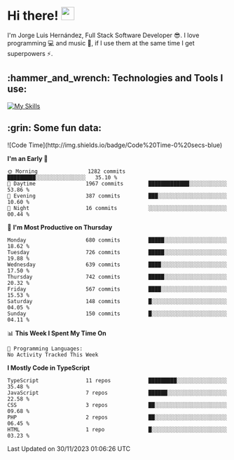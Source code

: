 <h1 align="left">
 <abc>
  <br>Hi there! <img src="https://user-images.githubusercontent.com/42378118/110234147-e3259600-7f4e-11eb-95be-0c4047144dea.gif" width="30"><br>
 </abc>
</h1>

I'm Jorge Luis Hernández, Full Stack Software Developer :sunglasses:. I love programming :computer: and music :musical_score:, if I use them at the same time I get superpowers :zap:. 


<h2 align="left">:hammer_and_wrench: Technologies and Tools I use:</h2>

[![My Skills](https://skillicons.dev/icons?i=js,ts,html,css,py,vue,react,next,nest,postgres,mysql)](https://skillicons.dev)

<h2 align="left">:grin: Some fun data:</h2>
<!--START_SECTION:waka-->
![Code Time](http://img.shields.io/badge/Code%20Time-0%20secs-blue)

**I'm an Early 🐤** 

```text
🌞 Morning                1282 commits        █████████░░░░░░░░░░░░░░░░   35.10 % 
🌆 Daytime                1967 commits        █████████████░░░░░░░░░░░░   53.86 % 
🌃 Evening                387 commits         ███░░░░░░░░░░░░░░░░░░░░░░   10.60 % 
🌙 Night                  16 commits          ░░░░░░░░░░░░░░░░░░░░░░░░░   00.44 % 
```
📅 **I'm Most Productive on Thursday** 

```text
Monday                   680 commits         █████░░░░░░░░░░░░░░░░░░░░   18.62 % 
Tuesday                  726 commits         █████░░░░░░░░░░░░░░░░░░░░   19.88 % 
Wednesday                639 commits         ████░░░░░░░░░░░░░░░░░░░░░   17.50 % 
Thursday                 742 commits         █████░░░░░░░░░░░░░░░░░░░░   20.32 % 
Friday                   567 commits         ████░░░░░░░░░░░░░░░░░░░░░   15.53 % 
Saturday                 148 commits         █░░░░░░░░░░░░░░░░░░░░░░░░   04.05 % 
Sunday                   150 commits         █░░░░░░░░░░░░░░░░░░░░░░░░   04.11 % 
```


📊 **This Week I Spent My Time On** 

```text
💬 Programming Languages: 
No Activity Tracked This Week
```

**I Mostly Code in TypeScript** 

```text
TypeScript               11 repos            █████████░░░░░░░░░░░░░░░░   35.48 % 
JavaScript               7 repos             ██████░░░░░░░░░░░░░░░░░░░   22.58 % 
CSS                      3 repos             ██░░░░░░░░░░░░░░░░░░░░░░░   09.68 % 
PHP                      2 repos             ██░░░░░░░░░░░░░░░░░░░░░░░   06.45 % 
HTML                     1 repo              █░░░░░░░░░░░░░░░░░░░░░░░░   03.23 % 
```




 Last Updated on 30/11/2023 01:06:26 UTC
<!--END_SECTION:waka-->
